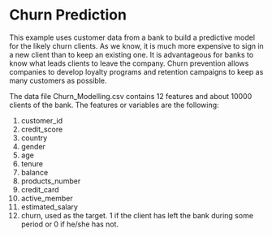 # Churn Prediction
This example uses customer data from a bank to build a predictive model for the likely churn clients. As we know, it is much more expensive to sign in a new client than to keep an existing one. It is advantageous for banks to know what leads clients to leave the company. Churn prevention allows companies to develop loyalty programs and retention campaigns to keep as many customers as possible.

The data file Churn_Modelling.csv contains 12 features and about 10000 clients of the bank.
The features or variables are the following:
1) customer_id
2) credit_score
3) country
4) gender
5) age
6) tenure
7) balance
8) products_number
9) credit_card
10) active_member
11) estimated_salary
12) churn, used as the target. 1 if the client has left the bank during some period or 0 if he/she has not.
 
